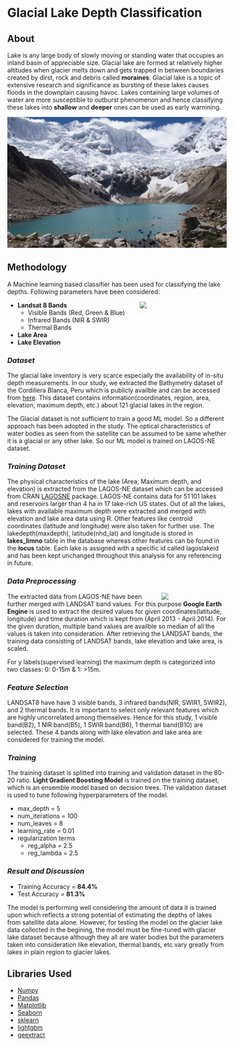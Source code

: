 # Glacial Lake Depth Classification

## About 
Lake is any large body of slowly moving or standing water that occupies an inland basin of appreciable size. Glacial lake are formed at relatively higher altitudes when glacier melts down and gets trapped in between boundaries created by dirst, rock and debris called **moraines**. Glacial lake is a topic of extensive research and significance as bursting of these lakes causes floods in the downplain causing havoc. Lakes containing large volumes of water are more susceptible to outburst phenomenon and hence classifying these lakes into **shallow** and **deeper** ones can be used as early warnining.

<p align="center">
  <img width="1000" height="300" src="Image/glacial_lake.jpg">
</p>


## Methodology
A Machine learning based classifier has been used for classifying the lake depths. Following parameters have been considered:

<img align="right" width="200" src="https://prd-wret.s3.us-west-2.amazonaws.com/assets/palladium/production/s3fs-public/styles/full_width/public/Landsat8.jpg">

* **Landsat 8 Bands**
  * Visible Bands (Red, Green & Blue)
  * Infrared Bands (NIR & SWIR)
  * Thermal Bands
* **Lake Area**
* **Lake Elevation**

### *Dataset* 
The glacial lake inventory is very scarce especially the availability of in-situ depth measurements. In our study, we extracted the Bathymetry dataset of the Cordillera Blanca, Peru which is publicly availble and can be accessed from [here](https://onlinelibrary.wiley.com/doi/abs/10.1002/esp.4826). This dataset contains information(coordinates, region, area, elevation, maximum depth, etc.) about 121 glacial lakes in the region. 

The Glacial dataset is not sufficient to train a good ML model. So a different approach has been adopted in the study. The optical characteristics of water bodies as seen from the satellite can be assumed to be same whether it is a glacial or any other lake. So our ML model is trained on LAGOS-NE dataset.

### *Training Dataset*
The physical characteristics of the lake (Area, Maximum depth, and elevation) is extracted from the LAGOS-NE dataset which can be accessed from CRAN [LAGOSNE](https://cran.r-project.org/web/packages/LAGOSNE/index.html) package. LAGOS-NE contains data for 51 101 lakes and reservoirs larger than 4 ha in 17 lake-rich US states. Out of all the lakes, lakes with available maximum depth were extracted and merged with elevation and lake area data using R. Other features like centroid coordinates (latitude and longitude) were also taken for further use. The lakedepth(maxdepth), latitude(nhd_lat) and longitude is stored in **lakes_limno** table in the database whereas other features can be found in the **locus** table. Each lake is assigned with a specific id called lagoslakeid and has been kept unchanged throughout this analysis for any referencing in future. 

### *Data Preprocessing*
<img align="right" width="150" src="https://earthengine.google.com/static/images/earth-engine-logo.png">

The extracted data from LAGOS-NE have been further merged with LANDSAT band values. For this purpose **Google Earth Engine** is used to extract the desired values for given coordinates(latitude, longitude) and time duration which is kept from (April 2013 - April 2014). For the given duration, multiple band values are availble so median of all the values is taken into consideration. After retrieving the LANDSAT bands, the training data consisting of LANDSAT bands, lake elevation and lake area, is scaled.

For y labels(supervised learning) the maximum depth is categorized into two classes: 0: 0-15m & 1: >15m. 

### *Feature Selection*
LANDSAT8 have have 3 visible bands, 3 infrared bands(NIR, SWIR1, SWIR2), and 2 thermal bands. It is important to select only relevant features which are highly uncorrelated among themselves. Hence for this study, 1 visible band(B2), 1 NIR band(B5), 1 SWIR band(B6), 1 thermal band(B10) are selected. These 4 bands along with lake elevation and lake area are considered for training the model.

### *Training*
The training dataset is splitted into training and validation dataset in the 80-20 ratio. **Light Gradient Boosting Model** is trained on the training dataset, which is an ensemble model based on decision trees. The validation dataset is used to tune following hyperparameters of the model.
* max_depth = 5
* num_iterations = 100
* num_leaves = 8
* learning_rate = 0.01
* regularization terms
  * reg_alpha = 2.5
  * reg_lambda = 2.5

### *Result and Discussion*

* Training Accuracy = **84.4%**
* Test Accuracy = **81.3%**

The model is performing well considering the amount of data it is trained upon which reflects a strong potential of estimating the depths of lakes from satellite data alone. However, for testing the model on the glacier lake data collected in the begining, the model must be fine-tuned with glacier lake dataset because although they all are water bodies but the parameters taken into consideration like elevation, thermal bands, etc vary greatly from lakes in plain region to glacier lakes. 


## Libraries Used
* [Numpy](https://numpy.org/)
* [Pandas](https://pandas.pydata.org/)
* [Matplotlib](https://matplotlib.org/)
* [Seaborn](https://seaborn.pydata.org/)
* [sklearn](https://scikit-learn.org/)
* [lightgbm](https://lightgbm.readthedocs.io/en/latest/pythonapi/lightgbm.LGBMClassifier.html)
* [geextract](https://pypi.org/project/geextract/)



